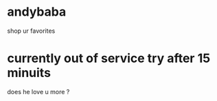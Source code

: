 # andybaba
shop ur favorites


<h1 colour👱‍♂️>currently out of service try after 15 minuits </h1>





does he love u more ?
